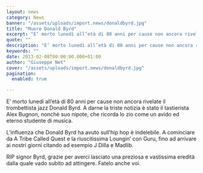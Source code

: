 ```yaml
---
layout: news
category: News
banner: "/assets/uploads/import.news/donaldbyrd.jpg"
title: "Muore Donald Byrd"
excerpt: "E’ morto lunedì all’età di 80 anni per cause non ancora rivelate il trombettista jazz Donald Byrd. A darne la triste notizia è stato il tastierista Alex Bugnon, nonchè suo nipote, che ricorda lo zio come un avido ed eterno studente di musica. L’influenza che Donald Byrd ha avuto sull’hip hop è indelebile. A cominciare [&hellip"
quote: ""
description: "E’ morto lunedì all’età di 80 anni per cause non ancora rivelate il trombettista jazz Donald Byrd. A darne la triste notizia è stato il tastierista Alex Bugnon, nonchè suo nipote, che ricorda lo zio come un avido ed eterno studente di musica. L’influenza che Donald Byrd ha avuto sull’hip hop è indelebile. A cominciare [&hellip"
keywords: ""
date: 2013-02-08T00:00:00.000+01:00
author: "Giuseppe Net"
cover: "/assets/uploads/import.news/donaldbyrd.jpg"
pagination:
  enabled: true

---
```


E’ morto lunedì all’età di 80 anni per cause non ancora rivelate il trombettista jazz Donald Byrd. A darne la triste notizia è stato il tastierista Alex Bugnon, nonchè suo nipote, che ricorda lo zio come un avido ed eterno studente di musica.

L’influenza che Donald Byrd ha avuto sull’hip hop è indelebile. A cominciare da A Tribe Called Quest e la riuscitissima Loungin’ con Guru, fino ad arrivare ai nostri giorni citando ad esempio J Dilla e Madlib.

RIP signor Byrd, grazie per averci lasciato una preziosa e vastissima eredità dalla quale vado subito ad attingere. Fatelo anche voi.